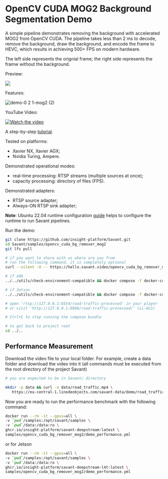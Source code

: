 # OpenCV CUDA MOG2 Background Segmentation Demo

A simple pipeline demonstrates removing the background with accelerated MOG2 from OpenCV CUDA. The pipeline takes less than 2 ms to decode, remove the background, draw the background, and encode the frame to HEVC, which results in achieving 500+ FPS on modern hardware.

The left side represents the orignial frame; the right side represents the framw without the background.

Preview:

![](assets/opencv_cuda_bg_remover_mog2.webp)

Features:

![demo-0 2 1-mog2 (2)](https://user-images.githubusercontent.com/15047882/230607388-febddb9b-c5da-417d-a563-4a56829c82ab.png)

YouTube Video:

[![Watch the video](https://img.youtube.com/vi/P9w-WS6HLew/default.jpg)](https://youtu.be/P9w-WS6HLew)

A step-by-step [tutorial](https://hello.savant.video/opencv-cuda-bg-remover-mog2-tutorial).

Tested on platforms:

- Xavier NX, Xavier AGX;
- Nvidia Turing, Ampere.

Demonstrated operational modes:

- real-time processing: RTSP streams (multiple sources at once);
- capacity processing: directory of files (FPS).

Demonstrated adapters:
- RTSP source adapter;
- Always-ON RTSP sink adapter;

**Note**: Ubuntu 22.04 runtime configuration [guide](../../docs/runtime-configuration.md) helps to configure the runtime to run Savant pipelines.

Run the demo:

```bash
git clone https://github.com/insight-platform/Savant.git
cd Savant/samples/opencv_cuda_bg_remover_mog2
git lfs pull

# if you want to share with us where are you from
# run the following command, it is completely optional
curl --silent -O -- https://hello.savant.video/opencv_cuda_bg_remover_mog2.html

# if x86
../../utils/check-environment-compatible && docker compose -f docker-compose.x86.yml up

# if Jetson
../../utils/check-environment-compatible && docker compose -f docker-compose.l4t.yml up

# open 'rtsp://127.0.0.1:8554/road-traffic-processed' in your player
# or visit 'http://127.0.0.1:8888/road-traffic-processed/' (LL-HLS)

# Ctrl+C to stop running the compose bundle

# to get back to project root
cd ../..
```


## Performance Measurement

Download the video file to your local folder. For example, create a data folder and download the video into it (all commands must be executed from the root directory of the project Savant)

```bash
# you are expected to be in Savant/ directory

mkdir -p data && curl -o data/road_traffic.mp4 \
   https://eu-central-1.linodeobjects.com/savant-data/demo/road_traffic.mp4
```

Now you are ready to run the performance benchmark with the following command:

```bash
docker run --rm -it --gpus=all \
-v `pwd`/samples:/opt/savant/samples \
-v `pwd`/data:/data:ro \
ghcr.io/insight-platform/savant-deepstream:latest \
samples/opencv_cuda_bg_remover_mog2/demo_performance.yml
```

or for Jetson

```bash
docker run --rm -it --gpus=all \
-v `pwd`/samples:/opt/savant/samples \
-v `pwd`/data:/data:ro \
ghcr.io/insight-platform/savant-deepstream-l4t:latest \
samples/opencv_cuda_bg_remover_mog2/demo_performance.yml
```
